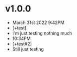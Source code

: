 # v1.0.0

- March 31st 2022 9:42PM
- [+test]
- I'm just testing nothing much
- 10:34PM
- [+test#2]
- Still just testing
